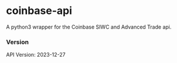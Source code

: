 # coinbase-api
A python3 wrapper for the Coinbase SIWC and Advanced Trade api.

### Version
API Version: 2023-12-27

